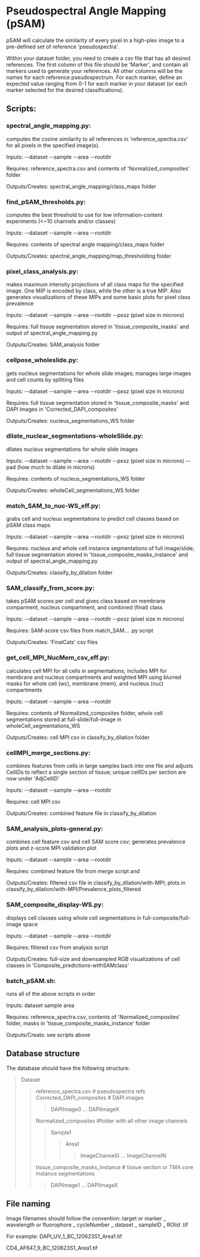 # Pseudospectral Angle Mapping (pSAM)

pSAM will calculate the similarity of every pixel in a high-plex image to a pre-defined set of reference 'pseudospectra'.

Within your dataset folder, you need to create a csv file that has all desired references. The first column of this file should be 'Marker', and contain all markers used to generate your references. All other columns will be the names for each reference pseudospectrum. For each marker, define an expected value ranging from 0-1 for each marker in your dataset (or each marker selected for the desired classifications).

## Scripts:

### spectral_angle_mapping.py: 
computes the cosine similarity to all references in 'reference_spectra.csv' for all pixels in the specified image(s).

Inputs: --dataset --sample --area --rootdir

Requires: reference_spectra.csv and contents of 'Normalized_composites' folder

Outputs/Creates: spectral_angle_mapping/class_maps folder

### find_pSAM_thresholds.py: 
computes the best threshold to use for low information-content experiments (<~10 channels and/or classes)

Inputs: --dataset --sample --area --rootdir

Requires: contents of spectral angle mapping/class_maps folder

Outputs/Creates: spectral_angle_mapping/map_thresholding folder

### pixel_class_analysis.py: 
makes maximum intensity projections of all class maps for the specified image. One MIP is encoded by class, while the other is a true MIP. Also generates visualizations of these MIPs and some basic plots for pixel class prevalence

Inputs: --dataset --sample --area --rootdir --pxsz (pixel size in microns)

Requires: full tissue segmentation stored in 'tissue_composite_masks' and output of spectral_angle_mapping.py

Outputs/Creates: SAM_analysis folder

### cellpose_wholeslide.py: 
gets nucleus segmentations for whole slide images; manages large images and cell counts by splitting files

Inputs: --dataset --sample --area --rootdir --pxsz (pixel size in microns)

Requires: full tissue segmentation stored in 'tissue_composite_masks' and DAPI images in 'Corrected_DAPI_composites'

Outputs/Creates: nucleus_segmentations_WS folder

### dilate_nuclear_segmentations-wholeSlide.py: 
dilates nucleus segmentations for whole slide images

Inputs: --dataset --sample --area --rootdir --pxsz (pixel size in microns) --pad (how much to dilate in microns) 

Requires: contents of nucleus_segmentations_WS folder

Outputs/Creates: wholeCell_segmentations_WS folder

### match_SAM_to_nuc-WS_eff.py: 
grabs cell and nucleus segmentations to predict cell classes based on pSAM class maps

Inputs: --dataset --sample --area --rootdir --pxsz (pixel size in microns)

Requires: nucleus and whole cell instance segmentations of full image/slide; full tissue segmentation stored in 'tissue_composite_masks_instance' and output of spectral_angle_mapping.py

Outputs/Creates: classify_by_dilation folder

### SAM_classify_from_score.py: 
takes pSAM scores per cell and gives class based on membrane comparment, nucleus compartment, and combined (final) class

Inputs: --dataset --sample --area --rootdir --pxsz (pixel size in microns)

Requires: SAM-score csv files from match_SAM... .py script

Outputs/Creates: 'FinalCats' csv files

### get_cell_MPI_NucMem_csv_eff.py: 
calculates cell MPI for all cells in segmentations; includes MPI for membrane and nucleus compartments and weighted MPI using blurred masks for whole cell (wc), membrane (mem), and nucleus (nuc) compartments

Inputs: --dataset --sample --area --rootdir

Requires: contents of Normalized_composites folder, whole cell segmentations stored at full-slide/full-image in wholeCell_segmentations_WS

Outputs/Creates: cell MPI csv in classify_by_dilation folder

### cellMPI_merge_sections.py: 
combines features from cells in large samples back into one file and adjusts CellIDs to reflect a single section of tissue; unique cellIDs per section are now under 'AdjCellID'

Inputs: --dataset --sample --area --rootdir

Requires: cell MPI csv 

Outputs/Creates: combined feature file in classify_by_dilation

### SAM_analysis_plots-general.py: 
combines cell feature csv and cell SAM score csv; generates prevalence plots and z-score MPI validation plot

Inputs: --dataset --sample --area --rootdir

Requires: combined feature file from merge script and 

Outputs/Creates: filtered csv file in classify_by_dilation/with-MPI; plots in classify_by_dilation/with-MPI/Prevalence_plots_filtered

### SAM_composite_display-WS.py: 
displays cell classes using whole cell segmentations in full-composite/full-image space

Inputs: --dataset --sample --area --rootdir

Requires: filtered csv from analysis script

Outputs/Creates: full-size and downsampled RGB visualizations of cell classes in 'Composite_predictions-withSAMclass'

### batch_pSAM.sh: 
runs all of the above scripts in order

Inputs: dataset sample area

Requires: reference_spectra.csv, contents of 'Normalized_composites' folder, masks in 'tissue_composite_masks_instance' folder

Outputs/Creats: see scripts above

## Database structure
The database should have the following structure:
> Dataset
>> reference_spectra.csv # pseudospectra refs
>> Corrected_DAPI_composites # DAPI images
>>> DAPIImage0
>>> ...
>>> DAPIImageX
>>> 
>> Normalized_composites #folder with all other image channels
>>> Sample1
>>>> Area1
>>>>> ImageChannel0
>>>>> ...
>>>>> ImageChannelN
>>>>> 
>> tissue_composite_masks_instance # tissue section or TMA core instance segmentations
>>> DAPIImage1
>>> ...
>>> DAPIImageX

## File naming
Image filenames should follow the convention:
target or marker _ wavelength or fluorophore _ cycleNumber _ dataset _ sampleID _ ROIid .tif

For example:
DAPI_UV_1_BC_120623S1_Area1.tif

CD4_AF647_9_BC_120623S1_Area1.tif

